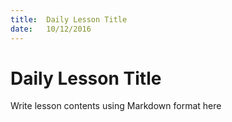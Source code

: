 ```yaml
---
title:  Daily Lesson Title
date:   10/12/2016
---
```


# Daily Lesson Title

Write lesson contents using Markdown format here